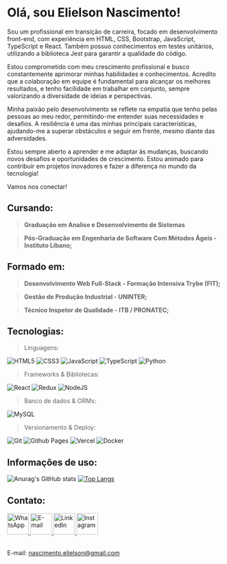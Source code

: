 # Olá, sou Elielson Nascimento!
Sou um profissional em transição de carreira, focado em desenvolvimento front-end, com experiência em HTML, CSS, Bootstrap, JavaScript, TypeScript e React. Também possuo conhecimentos em testes unitários, utilizando a biblioteca Jest para garantir a qualidade do código.

Estou comprometido com meu crescimento profissional e busco constantemente aprimorar minhas habilidades e conhecimentos. Acredito que a colaboração em equipe é fundamental para alcançar os melhores resultados, e tenho facilidade em trabalhar em conjunto, sempre valorizando a diversidade de ideias e perspectivas.

Minha paixão pelo desenvolvimento se reflete na empatia que tenho pelas pessoas ao meu redor, permitindo-me entender suas necessidades e desafios. A resiliência é uma das minhas principais características, ajudando-me a superar obstáculos e seguir em frente, mesmo diante das adversidades.

Estou sempre aberto a aprender e me adaptar às mudanças, buscando novos desafios e oportunidades de crescimento. Estou animado para contribuir em projetos inovadores e fazer a diferença no mundo da tecnologia!

Vamos nos conectar!

## Cursando:
   > **Graduação em Analise e Desenvolvimento de Sistemas**

   > **Pós-Graduação em Engenharia de Software Com Métodos Ágeis - Instituto Líbano;**

## Formado em:
  > **Desenvolvimento Web Full-Stack - Formação Intensiva Trybe (FIT);**
  
  > **Gestão de Produção Industrial - UNINTER;**
  
  > **Técnico Inspetor de Qualidade - ITB / PRONATEC;**

## Tecnologias:

> Linguagens:

  ![HTML5](https://img.shields.io/badge/html5-%23E34F26.svg?style=for-the-badge&logo=html5&logoColor=white)
  ![CSS3](https://img.shields.io/badge/css3-%231572B6.svg?style=for-the-badge&logo=css3&logoColor=white)
  ![JavaScript](https://img.shields.io/badge/javascript-%23323330.svg?style=for-the-badge&logo=javascript&logoColor=%23F7DF1E)
  ![TypeScript](https://img.shields.io/badge/typescript-%23007ACC.svg?style=for-the-badge&logo=typescript&logoColor=white)
  ![Python](https://img.shields.io/badge/python-3670A0?style=for-the-badge&logo=python&logoColor=ffdd54) 

> Frameworks & Bibliotecas:

  ![React](https://img.shields.io/badge/react-%2320232a.svg?style=for-the-badge&logo=react&logoColor=%2361DAFB)
  ![Redux](https://img.shields.io/badge/redux-%23593d88.svg?style=for-the-badge&logo=redux&logoColor=white)
  ![NodeJS](https://img.shields.io/badge/node.js-6DA55F?style=for-the-badge&logo=node.js&logoColor=white)
<!--  ![Express.js](https://img.shields.io/badge/express.js-%23404d59.svg?style=for-the-badge&logo=express&logoColor=%2361DAFB)
-->

  
> Banco de dados & ORMs:

  ![MySQL](https://img.shields.io/badge/mysql-%2300f.svg?style=for-the-badge&logo=mysql&logoColor=white)
<!--  ![MongoDB](https://img.shields.io/badge/MongoDB-%234ea94b.svg?style=for-the-badge&logo=mongodb&logoColor=white)
  ![Sequelize](https://img.shields.io/badge/Sequelize-52B0E7?style=for-the-badge&logo=Sequelize&logoColor=white) 
-->

  
<!--

> Testes:

  ![Jest](https://img.shields.io/badge/-jest-%23C21325?style=for-the-badge&logo=jest&logoColor=white)
  ![Mocha](https://img.shields.io/badge/-mocha-%238D6748?style=for-the-badge&logo=mocha&logoColor=white)
  ![Chai](https://img.shields.io/badge/-chai-%23E5E5E5?style=for-the-badge&logo=chai&logoColor=853232)
  ![Pytest](https://img.shields.io/badge/-pytest-%43B02A?style=for-the-badge&logo=pytest&logoColor=white)
  ![JUnit](https://img.shields.io/badge/-junit-%234ea94b?style=for-the-badge&logo=junit&logoColor=white) 

-->

> Versionamento & Deploy:

  ![Git](https://img.shields.io/badge/git-%23F05033.svg?style=for-the-badge&logo=git&logoColor=white)
  ![Github Pages](https://img.shields.io/badge/github%20pages-121013?style=for-the-badge&logo=github&logoColor=white)
  ![Vercel](https://img.shields.io/badge/vercel-%23000000.svg?style=for-the-badge&logo=vercel&logoColor=white)
  ![Docker](https://img.shields.io/badge/docker-%230db7ed.svg?style=for-the-badge&logo=docker&logoColor=white) 


## Informações de uso:
![Anurag's GitHub stats](https://github-readme-stats.vercel.app/api?username=elielsondev&show_icons=true&theme=dracula_include_all_commits=true_layout=compact)
[![Top Langs](https://github-readme-stats.vercel.app/api/top-langs/?username=elielsondev&layout=compact)](https://github.com/elielsondev/github-readme-stats)

## Contato:
<div>
   <a href="https://api.whatsapp.com/send?phone=5581992766543" target="_blank ">
      <img
        src="https://cdn-icons-png.flaticon.com/512/174/174879.png" 
        width="50px"
        alt="WhatsApp"
      ></img>
   </a>
   
   <a href="https://form.jotform.com/222927711736056" target="_blank" >
      <img 
           src="https://m.media-amazon.com/images/I/41qREEfA+WL.png" 
           width="50px"
           alt="E-mail"
      ></img>
   </a>
   
   <a href="https://www.linkedin.com/in/elielsondev/" target="_blank" >
      <img 
           src="https://t.ctcdn.com.br/09Y6BbLFxNn7XGCYRGzEI0p0oy8=/400x400/smart/filters:format(webp)/i490027.jpeg" 
           width="50px"
           alt="LinkedIn"
      ></img>
   </a>

   <a href="https://www.instagram.com/elielsondev/" target="_blank" >
      <img 
           src="https://upload.wikimedia.org/wikipedia/commons/thumb/5/58/Instagram-Icon.png/1200px-Instagram-Icon.png" 
           width="50px"
           alt="Instagram"
      ></img>
   </a>
</div>

<br>

E-mail: nascimento.elielson@gmail.com
